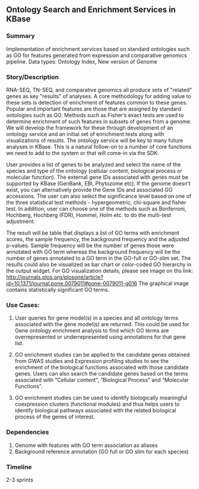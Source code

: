 ## Ontology Search and Enrichment Services in KBase

### Summary
Implementation of enrichment services based on standard ontologies such as GO for features generated from expression and comparative genomics pipeline.
Data types: Ontology Index, New version of Genome

### Story/Description
RNA-SEQ, TN-SEQ, and comparative genomics all produce sets of "related" genes as key "results" of analyses. A core methodology for adding value to these sets is detection of enrichment of features common to these genes. Popular and important features are those that are assigned by standard ontologies such as GO. Methods such as Fisher’s exact tests are used to determine enrichment of such features in subsets of genes from a genome. We will develop the framework for these through development of an ontology service and an initial set of enrichment tests along with visualizations of results. The ontology service will be key to many future analyses in KBase. This is a natural follow-on to a number of core functions we need to add to the system or that will come-in via the SDK.

 User provides a list of genes to be analyzed and select the name of the species and type of the ontology (cellular content, biological process or molecular function). The external gene IDs associated with genes must be supported by KBase (GenBank, EBI, Phytozome  etc). If the genome doesn’t exist, you can alternatively provide the Gene IDs and associated GO accessions. The user can also select the significance level based on one of the three statistical test methods - hypergeometric, chi-square and fisher test. In addition, user can choose one of the methods such as Bonferroni, Hochberg, Hochberg (FDR), Hommel, Holm etc. to do the multi-test adjustment.

The result will be table that displays a list of GO terms with enrichment scores, the sample frequency, the background frequency and the adjusted p-values. Sample frequency will be the number of genes those were annotated with GO term whereas the background frequency will be the number of genes annotated to a GO term in  the GO-full or GO-slim set. The results could also be visualized as bar chart or color-coded GO hierarchy in the output widget. For GO visualization details, please see image on ths link: http://journals.plos.org/plosone/article?id=10.1371/journal.pone.0079011#pone-0079011-g016
The graphical image contains statistically significant GO terms. 

### Use Cases:
1. User queries for gene model(s) in a species and all ontology terms associated with the gene model(s) are returned. This could be used for Gene ontology enrichment analysis to find which GO terms are overrepresented or underrepresented using annotations for that gene list.

2. GO enrichment studies can be applied to the candidate genes obtained from GWAS studies and Expression profiling studies to see the enrichment of the biological functions associated with those candidate genes. Users can also search the candidate genes based on the terms associated with “Cellular content”, “Biological Process” and “Molecular Functions”. 

3. GO enrichment studies can be used to identify biologically meaningful coexpression clusters (functional modules) and thus helps users to identify biological pathways associated with the related biological process of the genes of interest. 

### Dependencies
1. Genome with features with GO term association as aliases
2. Background reference annotation (GO full or GO slim for each species)


### Timeline
2-3 sprints

